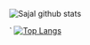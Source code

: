 ![Sajal github stats](https://github-readme-stats.vercel.app/api?username=salroid&show_icons=true&theme=radical)

` [![Top Langs](https://github-readme-stats.vercel.app/api/top-langs/?username=salroid&layout=compact)](https://github.com/anuraghazra/github-readme-stats)
